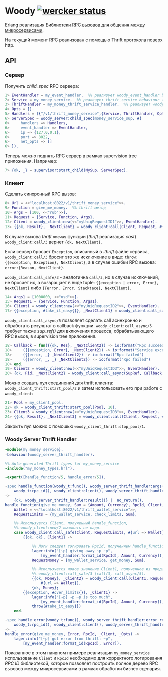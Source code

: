 Woody [![wercker status](https://app.wercker.com/status/fd36dd241f6c38a784de7bcf7e3f4549/s "wercker status")](https://app.wercker.com/project/bykey/fd36dd241f6c38a784de7bcf7e3f4549)
======

Erlang реализация [Библиотеки RPC вызовов для общения между микросервисами](http://52.29.202.218/scrapyard/rpc-lib).

На текущий момент RPC реализован с помощью Thrift протокола поверх http.

## API

### Сервер

Получить _child_spec_ RPC сервера:

```erlang
1> EventHandler = my_event_handler.  %% реализует woody_event_handler behaviour
2> Service = my_money_service.  %% реализует thrift_service behaviour (генерируется из .thrift файла)
3> ThriftHandler = my_money_thrift_service_handler.  %% реализует woody_server_thrift_handler behaviour
4> Opts = [].
5> Handlers = [{"/v1/thrift_money_service",{Service, ThriftHandler, Opts}}].
6> ServerSpec = woody_server:child_spec(money_service_sup, #{
6>     handlers => Handlers,
6>     event_handler => EventHandler,
6>     ip => {127,0,0,1},
6>     port => 8022,
6>     net_opts => []
6> }).
```

Теперь можно поднять RPC сервер в рамках supervision tree приложения. Например:

```erlang
7> {ok, _} = supervisor:start_child(MySup, ServerSpec).
```

### Клиент

Сделать синхронный RPC вызов:

```erlang
8> Url = <<"localhost:8022/v1/thrift_money_service">>.
9> Function = give_me_money.  %% thrift метод
10> Args = [100, <<"rub">>].
11> Request = {Service, Function, Args}.
12> Client = woody_client:new(<<"myUniqRequestID1">>, EventHandler).
13> {{ok, Result}, _NextClient} = woody_client:call(Client, Request, #{url => Url}).
```

В случае вызова _thrift_ `oneway` функции (_thrift_ реализация _cast_) `woody_client:call/3` вернет `{ok, NextClient}`.

Если сервер бросает `Exception`, описанный в _.thrift_ файле сервиса, `woody_client:call/3` бросит это же исключение в виде: `throw:{{exception, Exception}, NextClient}`, а в случае ошибки RPC вызова: `error:{Reason, NextClient}`.

`woody_client:call_safe/3` - аналогична `call/3`, но в случае исключений, не бросает их, а возвращает в виде tuple: `{{exception | error, Error}, NextClient}` либо `{{error, Error, Stacktace}, NextClient}`.

```erlang
14> Args1 = [1000000, <<"usd">>].
15> Request1 = {Service, Function, Args1}.
16> Client1 = woody_client:new(<<"myUniqRequestID2">>, EventHandler).
17> {{exception, #take_it_easy{}}, _NextClient1} = woody_client:call_safe(Client1, Request1, #{url => Url}).
```

`woody_client:call_async/5` позволяет сделать call асинхронно и обработать результат в callback функции. `woody_client:call_async/5` требует также _sup_ref()_ для включения процесса, обрабатывающего RPC вызов, в supervision tree приложения.

```erlang
18> Callback = fun({{ok, Res}, _NextClient2}) -> io:format("Rpc succeeded: ~p~n", [Res]);
18>     ({{exception, Error}, _NextClient2}) -> io:format("Service exception: ~p~n", [Error]);
18>     ({{error, _} _NextClient2}) -> io:format("Rpc failed")
18>     ({{error, _, _} _NextClient2}) -> io:format("Rpc failed")
18> end.
19> Client2 = woody_client:new(<<"myUniqRequestID3">>, EventHandler).
20> {ok, Pid, _NextClient2} = woody_client:call_async(SupRef, Callback, Client2, Request, #{url => Url}).
```

Можно создать пул соединений для thrift клиента: `woody_client_thrift:start_pool/2` и затем использовать его при работе с `woody_client`:

```erlang
21> Pool = my_client_pool.
22> ok = woody_client_thrift:start_pool(Pool, 10).
23> Client3 = woody_client:new(<<"myUniqRequestID3">>, EventHandler).
24> {{ok, Result}, _NextClient3} = woody_client:call(Client, Request, #{url => Url, pool => Pool}).
```

Закрыть пул можно с помошью `woody_client_thrift:stop_pool/1`.

### Woody Server Thrift Handler

```erlang
-module(my_money_service).
-behaviour(woody_server_thrift_handler).

%% Auto-generated Thrift types for my_money_service
-include("my_money_types.hrl").

-export([handle_function/5, handle_error/5]).

-spec handle_function(woody_t:func(), woody_server_thrift_handler:args(),
    woody_t:rpc_id(), woody_client:client(), woody_server_thrift_handler:handler_opts())
->
    {ok, woody_server_thrift_handler:result()} |  no_return().
handle_function(give_me_money, Sum = {Amount, Currency}, RpcId, Client, _Opts) ->
    Wallet = <<"localhost:8022/v1/thrift_wallet_service">>,
    RequestLimits = {my_wallet_service, check_limits, Sum},

    %% Используется Client, полученный handle_function,
    %% woody_client:new/2 вызывать не надо.
    case woody_client:call_safe(Client, RequestLimits, #{url => Wallet}) of
        {{ok, ok}, Client1} ->

            %% Логи следует тэгировать RpcId, полученным handle_function.
            lager:info("[~p] giving away ~p ~p",
                [my_event_handler:format_id(RpcId), Amount, Currency]),
            RequestMoney = {my_wallet_service, get_money, Sum},

            %% Используется новое значение Client1, полученное из предыдущего вызова
            %% woody_client:call_safe/3 (call/3, call_async/5).
            {{ok, Money}, _Client2} = woody_client:call(Client1, RequestMoney,
                #{url => Wallet}),
            {ok, Money};
        {{exception, #over_limits{}}, _Client1} ->
            lager:info("[~p] ~p ~p is too much",
                [my_event_handler:format_id(RpcId), Amount, Currency]),
            throw(#take_it_easy{})
    end.

-spec handle_error(woody_t:func(), woody_server_thrift_handler:error_reason(),
    woody_t:rpc_id(), woody_client:client(), woody_server_thrift_handler:handler_opts())
-> _.
handle_error(give_me_money, Error, RpcId, _Client, _Opts) ->
    lager:info("[~p] got error from thrift: ~p",
        [my_event_handler:format_id(RpcId), Error]).
```

Показанное в этом наивном примере реализации `my_money_service` использование `Client` и `RpcId` необходимо для корректного логирования _RPC ID_ библиотекой, которое позволяет построить полное дерево RPC вызовов между микросервисами в рамках обработки бизнес сценария.
